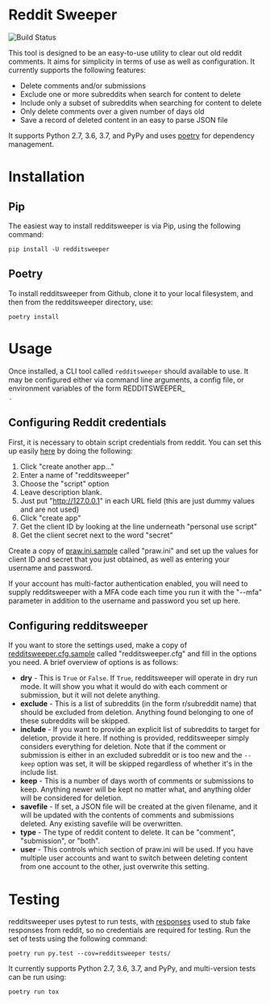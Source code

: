 # Reddit Sweeper

![Build Status](https://travis-ci.org/scott-hand/redditsweeper.svg)

This tool is designed to be an easy-to-use utility to clear out old reddit
comments. It aims for simplicity in terms of use as well as configuration. It
currently supports the following features:

* Delete comments and/or submissions
* Exclude one or more subreddits when search for content to delete
* Include only a subset of subreddits when searching for content to delete
* Only delete comments over a given number of days old
* Save a record of deleted content in an easy to parse JSON file

It supports Python 2.7, 3.6, 3.7, and PyPy and uses
[poetry](https://poetry.eustace.io/) for dependency management.

# Installation

## Pip

The easiest way to install redditsweeper is via Pip, using the following
command:

```
pip install -U redditsweeper
```

## Poetry

To install redditsweeper from Github, clone it to your local filesystem, and
then from the redditsweeper directory, use:

```
poetry install
```

# Usage

Once installed, a CLI tool called `redditsweeper` should available to use. It
may be configured either via command line arguments, a config file, or
environment variables of the form REDDITSWEEPER_<option>.

## Configuring Reddit credentials

First, it is necessary to obtain script credentials from reddit. You can set
this up easily [here](https://www.reddit.com/prefs/apps/) by doing the
following:

1. Click "create another app..."
2. Enter a name of "redditsweeper"
3. Choose the "script" option
4. Leave description blank.
5. Just put "http://127.0.0.1" in each URL field (this are just dummy values
   and are not used)
6. Click "create app"
7. Get the client ID by looking at the line underneath "personal use script"
8. Get the client secret next to the word "secret"

Create a copy of [praw.ini.sample](praw.ini.sample) called "praw.ini" and set
up the values for client ID and secret that you just obtained, as well as
entering your username and password.

If your account has multi-factor authentication enabled, you will need to
supply redditsweeper with a MFA code each time you run it with the "--mfa"
parameter in addition to the username and password you set up here.

## Configuring redditsweeper

If you want to store the settings used, make a copy of
[redditsweeper.cfg.sample](redditsweeper.cfg.sample) called "redditsweeper.cfg"
and fill in the options you need. A brief overview of options is as follows:

* **dry** - This is `True` or `False`. If `True`, redditsweeper will operate in
  dry run mode. It will show you what it would do with each comment or
  submission, but it will not delete anything.
* **exclude** - This is a list of subreddits (in the form r/subreddit name)
  that should be excluded from deletion. Anything found belonging to one of
  these subreddits will be skipped.
* **include** - If you want to provide an explicit list of subreddits to target
  for deletion, provide it here. If nothing is provided, redditsweeper simply
  considers everything for deletion. Note that if the comment or submission is
  either in an excluded subreddit or is too new and the `--keep` option was
  set, it will be skipped regardless of whether it's in the include list.
* **keep** - This is a number of days worth of comments or submissions to keep.
  Anything newer will be kept no matter what, and anything older will be
  considered for deletion.
* **savefile** - If set, a JSON file will be created at the given filename, and
  it will be updated with the contents of comments and submissions deleted.
  Any existing savefile will be overwritten.
* **type** - The type of reddit content to delete. It can be "comment",
  "submission", or "both".
* **user** - This controls which section of praw.ini will be used. If you have
  multiple user accounts and want to switch between deleting content from one
  account to the other, just overwrite this setting.

# Testing

redditsweeper uses pytest to run tests, with
[responses](https://github.com/getsentry/responses) used to stub fake responses
from reddit, so no credentials are required for testing. Run the set of tests
using the following command:

```
poetry run py.test --cov=redditsweeper tests/
```

It currently supports Python 2.7, 3.6, 3.7, and PyPy, and multi-version tests
can be run using:

```
poetry run tox
```
